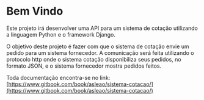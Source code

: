 # Bem Vindo

Este projeto irá desenvolver uma API para um sistema de cotação utilizando a linguagem Python e o framework Django.

O objetivo deste projeto é fazer com que o sistema de cotação envie um pedido para um sistema fornecedor. A comunicação será feita utilizando o protocolo http onde o sistema cotação disponibiliza seus pedidos, no formato JSON, e o sistema fornecedor mostra pedidos feitos.

Toda documentação encontra-se no link: [https://www.gitbook.com/book/asleao/sistema-cotacao/](https://www.gitbook.com/book/asleao/sistema-cotacao/)

